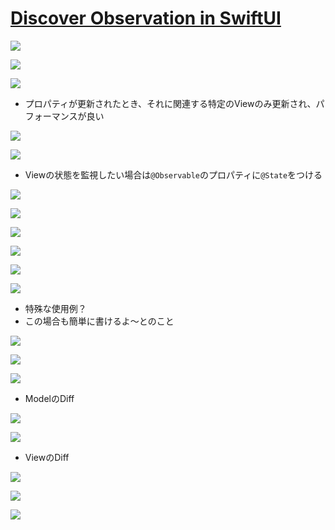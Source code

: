 # [Discover Observation in SwiftUI](https://developer.apple.com/videos/play/wwdc2023/10149/)

![](https://i.imgur.com/esoMTqS.jpeg)

![](https://i.imgur.com/s0X6SH9.jpeg)

![](https://i.imgur.com/x3PUJHE.jpeg)

- プロパティが更新されたとき、それに関連する特定のViewのみ更新され、パフォーマンスが良い

![](https://i.imgur.com/UHFzYT6.jpeg)

![](https://i.imgur.com/SOmuG10.jpeg)

- Viewの状態を監視したい場合は`@Observable`のプロパティに`@State`をつける

![](https://i.imgur.com/Cy7zZXU.jpeg)

![](https://i.imgur.com/BHdHYD8.jpeg)

![](https://i.imgur.com/d0pyoGQ.jpeg)

![](https://i.imgur.com/e4B6ig5.jpeg)

![](https://i.imgur.com/5QYKIlP.jpeg)

![](https://i.imgur.com/sMV2H6Y.jpeg)

- 特殊な使用例？
- この場合も簡単に書けるよ〜とのこと

![](https://i.imgur.com/Pbl5Pf5.jpeg)

![](https://i.imgur.com/DJxQ6uO.jpeg)

![](https://i.imgur.com/mY71htT.jpeg)

- ModelのDiff

![](https://i.imgur.com/T2CzE4R.jpeg)

![](https://i.imgur.com/O0nfMoB.jpeg)

- ViewのDiff

![](https://i.imgur.com/B10tE8s.jpeg)

![](https://i.imgur.com/gbeuw7E.jpeg)

![](https://i.imgur.com/CjEXc5c.jpeg)
